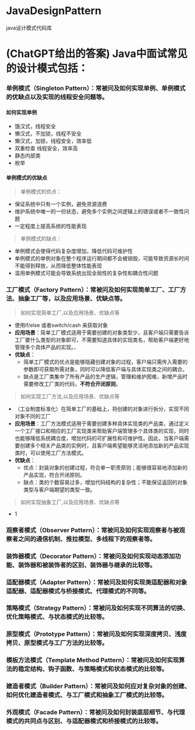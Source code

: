 # JavaDesignPattern
java设计模式代码库

# (ChatGPT给出的答案) Java中面试常见的设计模式包括：

### 单例模式（Singleton Pattern）：常被问及如何实现单例、单例模式的优缺点以及实现的线程安全问题等。
#### 如何实现单例
- 饿汉式，线程安全
- 懒汉式，不加锁，线程不安全
- 懒汉式，加锁，线程安全，效率低
- 双重检查 线程安全，效率高
- 静态内部类
- 枚举
#### 单例模式的优缺点
> 单例模式的优点：
- 保证系统中只有一个实例，避免资源浪费 
- 维护系统中唯一的一份状态，避免多个实例之间逻辑上的错误或者不一致性问题
- 一定程度上提高系统的性能表现

> 单例模式的缺点：
- 单例模式会使得代码复杂度增加，降低代码可维护性
- 单例模式的单例对象在整个程序运行期间都不会被销毁，可能导致资源长时间不能得到释放，从而降低整体性能表现
- 滥用单例模式可能会导致系统出现全局性的复杂性和耦合性问题


### 工厂模式（Factory Pattern）：常被问及如何实现简单工厂、工厂方法、抽象工厂等，以及应用场景、优缺点等。
> 如何实现简单工厂,以及应用场景、优缺点等
- 使用if/else 或者switch/cash 来获取对象
- **应用场景**：简单工厂模式适用于需要创建的对象类型少，且客户端只需要告诉工厂要什么类型的对象即可，不需要知道具体的实现类名，帮助客户端更好地管理多个具体产品的实现。、
- **优缺点**：
  - 简单工厂模式的优点是能够隐藏创建对象的过程，客户端只需传入需要的参数即可获取所需对象，同时可以降低客户端与具体实现类之间的耦合。
  - 缺点是工厂类集中了所有产品的生产逻辑，管理和维护困难，新增产品时需要修改工厂类的代码，**不符合开闭原则**。

> 如何实现工厂方法,以及应用场景、优缺点等
- （工业制度标准化）在简单工厂的基础上，将创建的对象进行拆分，实现不同对象不同的工厂
- **应用场景**：工厂方法模式适用于需要创建多种具体实现类的产品类，通过定义一个工厂接口和相应的工厂实现类来帮助客户端管理多个具体类的实现，同时也能够降低系统耦合度，增加代码的可扩展性和可维护性。因此，当客户端需要创建多个相关产品类的实例时，且客户端希望能够灵活地添加新的产品实现类时，可以使用工厂方法模式。
- **优缺点**：
  - 优点：封装对象的创建过程，符合单一职责原则；能够很容易地添加新的产品实现，符合开闭原则。
  - 缺点：类的个数容易过多，增加代码结构的复杂性；不能保证返回的对象类型与客户端期望的类型一致。
> 如何实现抽象工厂,以及应用场景、优缺点等
- 1





### 观察者模式（Observer Pattern）：常被问及如何实现观察者与被观察者之间的通信机制、推拉模型、多线程下的观察者等。

### 装饰器模式（Decorator Pattern）：常被问及如何实现动态添加功能、装饰器和被装饰者的区别、装饰器与继承的比较等。

### 适配器模式（Adapter Pattern）：常被问及如何实现类适配器和对象适配器、适配器模式与桥接模式、代理模式的不同等。

### 策略模式（Strategy Pattern）：常被问及如何实现不同算法的切换、优化策略模式、与状态模式的比较等。

### 原型模式（Prototype Pattern）：常被问及如何实现深度拷贝、浅度拷贝、原型模式与工厂方法的比较等。

### 模板方法模式（Template Method Pattern）：常被问及如何实现算法的稳定结构、钩子函数、与策略模式和状态模式的比较等。

### 建造者模式（Builder Pattern）：常被问及如何应对复杂对象的创建、如何优化建造者模式、与工厂模式和抽象工厂模式的比较等。

### 外观模式（Facade Pattern）：常被问及如何封装底层细节、与代理模式的共同点与区别、与适配器模式和桥接模式的比较等。